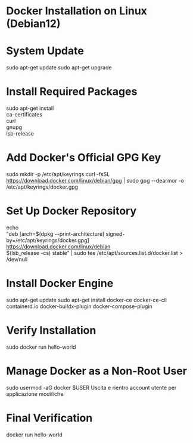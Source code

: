 
# Docker Installation on Linux (Debian12)

# System Update
  sudo apt-get update
  sudo apt-get upgrade

# Install Required Packages
  sudo apt-get install \
    ca-certificates \
    curl \
    gnupg \
    lsb-release

# Add Docker's Official GPG Key
  sudo mkdir -p /etc/apt/keyrings
  curl -fsSL https://download.docker.com/linux/debian/gpg | sudo gpg --dearmor -o /etc/apt/keyrings/docker.gpg

# Set Up Docker Repository
  echo \
  "deb [arch=$(dpkg --print-architecture) signed-by=/etc/apt/keyrings/docker.gpg] https://download.docker.com/linux/debian \
  $(lsb_release -cs) stable" | sudo tee /etc/apt/sources.list.d/docker.list > /dev/null

# Install Docker Engine
  sudo apt-get update
  sudo apt-get install docker-ce docker-ce-cli containerd.io docker-buildx-plugin docker-compose-plugin

# Verify Installation
  sudo docker run hello-world

# Manage Docker as a Non-Root User
  sudo usermod -aG docker $USER
  Uscita e rientro account utente per applicazione modifiche

# Final Verification
  docker run hello-world



